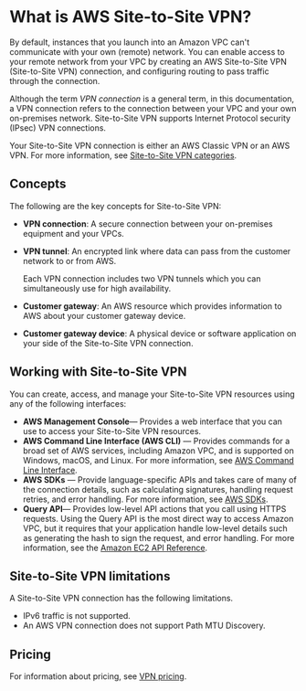 # What is AWS Site\-to\-Site VPN?<a name="VPC_VPN"></a>

By default, instances that you launch into an Amazon VPC can't communicate with your own \(remote\) network\. You can enable access to your remote network from your VPC by creating an AWS Site\-to\-Site VPN \(Site\-to\-Site VPN\) connection, and configuring routing to pass traffic through the connection\.

Although the term *VPN connection* is a general term, in this documentation, a VPN connection refers to the connection between your VPC and your own on\-premises network\. Site\-to\-Site VPN supports Internet Protocol security \(IPsec\) VPN connections\.

Your Site\-to\-Site VPN connection is either an AWS Classic VPN or an AWS VPN\. For more information, see [Site\-to\-Site VPN categories](vpn-categories.md)\.

## Concepts<a name="concepts"></a>

The following are the key concepts for Site\-to\-Site VPN:
+ **VPN connection**: A secure connection between your on\-premises equipment and your VPCs\.
+ **VPN tunnel**: An encrypted link where data can pass from the customer network to or from AWS\.

  Each VPN connection includes two VPN tunnels which you can simultaneously use for high availability\.
+ **Customer gateway**: An AWS resource which provides information to AWS about your customer gateway device\. 
+ **Customer gateway device**: A physical device or software application on your side of the Site\-to\-Site VPN connection\.

## Working with Site\-to\-Site VPN<a name="site-site-tools"></a>

You can create, access, and manage your Site\-to\-Site VPN resources using any of the following interfaces:
+ **AWS Management Console**— Provides a web interface that you can use to access your Site\-to\-Site VPN resources\.
+ **AWS Command Line Interface \(AWS CLI\)** — Provides commands for a broad set of AWS services, including Amazon VPC, and is supported on Windows, macOS, and Linux\. For more information, see [AWS Command Line Interface](https://aws.amazon.com/cli/)\.
+ **AWS SDKs** — Provide language\-specific APIs and takes care of many of the connection details, such as calculating signatures, handling request retries, and error handling\. For more information, see [AWS SDKs](https://aws.amazon.com/tools/#SDKs)\.
+ **Query API**— Provides low\-level API actions that you call using HTTPS requests\. Using the Query API is the most direct way to access Amazon VPC, but it requires that your application handle low\-level details such as generating the hash to sign the request, and error handling\. For more information, see the [Amazon EC2 API Reference](https://docs.aws.amazon.com/AWSEC2/latest/APIReference/)\.

## Site\-to\-Site VPN limitations<a name="site-to-site-limitations"></a>

A Site\-to\-Site VPN connection has the following limitations\.
+ IPv6 traffic is not supported\.
+ An AWS VPN connection does not support Path MTU Discovery\.

## Pricing<a name="pricing"></a>

For information about pricing, see [VPN pricing](https://aws.amazon.com/vpn/pricing/)\.